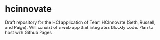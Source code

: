 # hcinnovate
Draft repository for the HCI application of Team HCInnovate (Seth, Russell, and Paige). Will consist of a web app that integrates Blockly code. Plan to host with Github Pages
